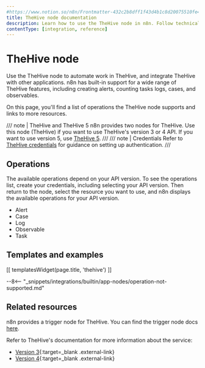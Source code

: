 ```yaml
---
#https://www.notion.so/n8n/Frontmatter-432c2b8dff1f43d4b1c8d20075510fe4
title: TheHive node documentation
description: Learn how to use the TheHive node in n8n. Follow technical documentation to integrate TheHive node into your workflows.
contentType: [integration, reference]
---
```


# TheHive node

Use the TheHive node to automate work in TheHive, and integrate TheHive with other applications. n8n has built-in support for a wide range of TheHive features, including creating alerts, counting tasks logs, cases, and observables. 

On this page, you'll find a list of operations the TheHive node supports and links to more resources.

/// note | TheHive and TheHive 5
n8n provides two nodes for TheHive. Use this node (TheHive) if you want to use TheHive's version 3 or 4 API. If you want to use version 5, use [TheHive 5](/integrations/builtin/app-nodes/n8n-nodes-base.thehive5/).
///
/// note | Credentials
Refer to [TheHive credentials](/integrations/builtin/credentials/thehive/) for guidance on setting up authentication. 
///

## Operations

The available operations depend on your API version. To see the operations list, create your credentials, including selecting your API version. Then return to the node, select the resource you want to use, and n8n displays the available operations for your API version. 

* Alert
* Case
* Log
* Observable
* Task

## Templates and examples

<!-- see https://www.notion.so/n8n/Pull-in-templates-for-the-integrations-pages-37c716837b804d30a33b47475f6e3780 -->
[[ templatesWidget(page.title, 'thehive') ]]

--8<-- "_snippets/integrations/builtin/app-nodes/operation-not-supported.md"

## Related resources

n8n provides a trigger node for TheHive. You can find the trigger node docs [here](/integrations/builtin/trigger-nodes/n8n-nodes-base.thehivetrigger/).

Refer to TheHive's documentation for more information about the service:

* [Version 3](http://docs.thehive-project.org/thehive/legacy/thehive3/api/){:target=_blank .external-link}
* [Version 4](http://docs.thehive-project.org/cortex/api/api-guide/){:target=_blank .external-link}
